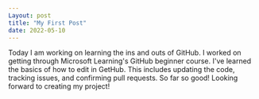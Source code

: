 ```yaml
---
Layout: post
title: "My First Post"
date: 2022-05-10
---
```

Today I am working on learning the ins and outs of GitHub. I worked on getting through Microsoft Learning's GitHub beginner course. I've learned the basics of how to edit in GetHub. This includes updating the code, tracking issues, and confirming pull requests. So far so good! Looking forward to creating my project!
